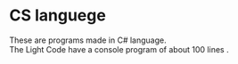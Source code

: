 # CS languege
These are programs made in C# language.  
The Light Code have a console program of  about 100 lines .  
